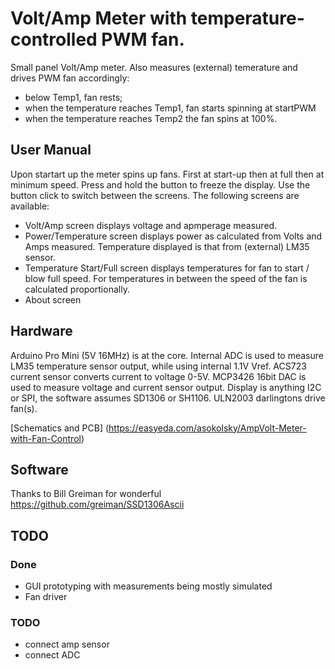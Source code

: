 # Volt/Amp Meter with temperature-controlled PWM fan.

Small panel Volt/Amp meter.  Also measures (external) temerature and drives PWM fan accordingly:

- below Temp1, fan rests;
- when the temperature reaches Temp1, fan starts spinning at startPWM
- when the temperature reaches Temp2 the fan spins at 100%.

## User Manual

Upon startart up the meter spins up fans.  First at start-up then at full then at minimum speed.
Press and hold the button to freeze the display.
Use the button click to switch between the screens.  The following screens are available:

- Volt/Amp screen displays voltage and apmperage measured. 
- Power/Temperature screen displays power as calculated from Volts and Amps measured.  Temperature displayed is that from (external) LM35 sensor.
- Temperature Start/Full screen displays temperatures for fan to start / blow full speed.  For temperatures in between the speed of the fan is calculated proportionally.
- About screen

## Hardware

Arduino Pro Mini (5V 16MHz) is at the core.
Internal ADC is used to measure LM35 temperature sensor output, while using internal 1.1V Vref.
ACS723 current sensor converts current to voltage 0-5V.
MCP3426 16bit DAC is used to measure voltage and current sensor output.
Display is anything I2C or SPI, the software assumes SD1306 or SH1106.
ULN2003 darlingtons drive fan(s).

[Schematics and PCB] (https://easyeda.com/asokolsky/AmpVolt-Meter-with-Fan-Control)

## Software

Thanks to Bill Greiman for wonderful https://github.com/greiman/SSD1306Ascii

## TODO

### Done

- GUI prototyping with measurements being mostly simulated
- Fan driver

### TODO

- connect amp sensor
- connect ADC
